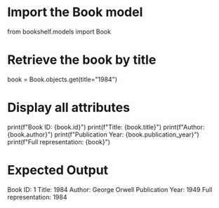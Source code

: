 # Import the Book model
from bookshelf.models import Book

# Retrieve the book by title
book = Book.objects.get(title="1984")

# Display all attributes
print(f"Book ID: {book.id}")
print(f"Title: {book.title}")
print(f"Author: {book.author}")
print(f"Publication Year: {book.publication_year}")
print(f"Full representation: {book}")

# Expected Output
Book ID: 1
Title: 1984
Author: George Orwell
Publication Year: 1949
Full representation: 1984

